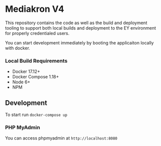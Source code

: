# Mediakron V4

This repository contains the code as well as the build and deployment tooling to support both local builds and deployment to the EY environment
for properly credentialed users.

You can start development immediately by booting the applicaiton locally with docker.

### Local Build Requirements ###

* Docker 17.12+ 
* Docker Compose 1.18+
* Node 6+
* NPM

## Development

To start run `docker-compose up`

### PHP MyAdmin 
You can access phpmyadmin at `http://localhost:8080`
